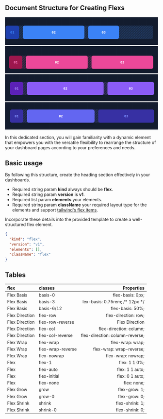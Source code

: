 ## Document Structure for Creating Flexs


![airdash-documentation-sticky-target](./airdash-documentation-flex1.png)
![airdash-documentation-sticky-target](./airdash-documentation-flex2.png)
![airdash-documentation-sticky-target](./airdash-documentation-flex3.png)
![airdash-documentation-sticky-target](./airdash-documentation-flex4.png)




In this dedicated section, you will gain familiarity with a dynamic element that empowers you with the versatile flexibility to rearrange the structure of your dashboard pages according to your preferences and needs.
## Basic usage
By following this structure, create the heading section effectively in your dashboards.
- Required string param **kind** always should be **flex**.
- Required string param **version** is **v1**.
- Required list param **elements** your elements.
- Required string param **className** your required layout type for the elements and support [tailwind's flex items](https://www.tailwindcss.com/docs/flex).


Incorporate these details into the provided template to create a well-structured flex element.

```json
{
  "kind": "flex",
  "version": "v1",
  "elements": [],
  "className": "flex"
}
```

## Tables

| flex           | classes           |                      Properties |
|:---------------|:------------------|--------------------------------:|
| Flex Basis     | basis-0           |                flex-basis: 0px; |
| Flex Basis     | basis-3           |  lex-basis: 0.75rem; /* 12px */ |
| Flex Basis     | basis-6/12        |                flex-basis: 50%; |
| Flex Direction | flex-row          |            flex-direction: row; |
| Flex Direction | flex-row-reverse  |                  Flex Direction |
| Flex Direction | flex-col          |         flex-direction: column; |
| Flex Direction | flex-col-reverse  | flex-direction: column-reverse; |
| Flex Wrap      | flex-wrap         |                flex-wrap: wrap; |
| Flex Wrap      | flex-wrap-reverse |        flex-wrap: wrap-reverse; |
| Flex Wrap      | flex-nowrap       |              flex-wrap: nowrap; |
| Flex           | flex-1            |                   flex: 1 1 0%; |
| Flex           | flex-auto         |                 flex: 1 1 auto; |
| Flex           | flex-initial      |                 flex: 0 1 auto; |
| Flex           | flex-none         |                     flex: none; |
| Flex Grow      | grow              |                  flex-grow: 1;  |
| Flex Grow      | grow-0            |                  flex-grow: 0;  |
| Flex Shrink    | shrink            |                 flex-shrink: 1; |
| Flex Shrink    | shrink-0          |                 flex-shrink: 0; |





